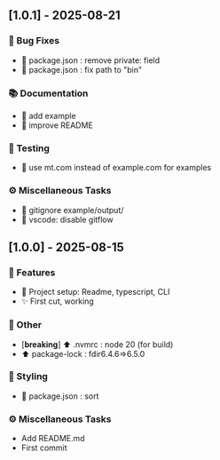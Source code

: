 ## [1.0.1] - 2025-08-21

### 🐛 Bug Fixes

- :wrench: package.json : remove private: field
- :wrench: package.json : fix path to "bin"

### 📚 Documentation

- :memo: add example
- :memo: improve README

### 🧪 Testing

- :memo: use mt.com instead of example.com for examples

### ⚙️ Miscellaneous Tasks

- :see_no_evil: gitignore example/output/
- :hammer: vscode: disable gitflow
## [1.0.0] - 2025-08-15

### 🚀 Features

- :tada: Project setup: Readme, typescript, CLI
- :sparkles: First cut, working

### 💼 Other

- [**breaking**] :arrow_up: .nvmrc : node 20 (for build)
- :arrow_up: package-lock : fdir6.4.6=>6.5.0

### 🎨 Styling

- :art: package.json : sort

### ⚙️ Miscellaneous Tasks

- Add README.md
- First commit
